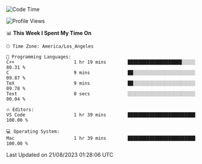 <!--START_SECTION:waka-->
![Code Time](http://img.shields.io/badge/Code%20Time-504%20hrs%209%20mins-blue)

![Profile Views](http://img.shields.io/badge/Profile%20Views-0-blue)

📊 **This Week I Spent My Time On** 

```text
🕑︎ Time Zone: America/Los_Angeles

💬 Programming Languages: 
C++                      1 hr 19 mins        ████████████████████░░░░░   80.31 % 
C                        9 mins              ██░░░░░░░░░░░░░░░░░░░░░░░   09.87 % 
TeX                      9 mins              ██░░░░░░░░░░░░░░░░░░░░░░░   09.78 % 
Text                     0 secs              ░░░░░░░░░░░░░░░░░░░░░░░░░   00.04 % 

🔥 Editors: 
VS Code                  1 hr 39 mins        █████████████████████████   100.00 % 

💻 Operating System: 
Mac                      1 hr 39 mins        █████████████████████████   100.00 % 
```


 Last Updated on 21/08/2023 01:28:06 UTC
<!--END_SECTION:waka-->
